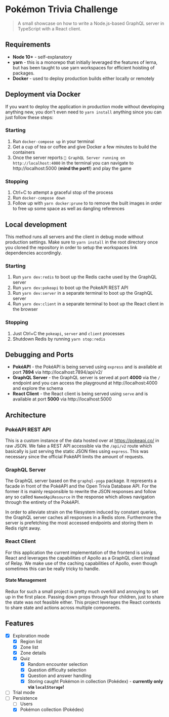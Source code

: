 # Pokémon Trivia Challenge

> A small showcase on how to write a Node.js-based GraphQL server in TypeScript with a React client.

## Requirements

* **Node 10+** - self-explanatory
* **yarn** - this is a monorepo that initially leveraged the features of lerna, but has been taught to use yarn workspaces for efficient hoisting of packages.
* **Docker** - used to deploy production builds either locally or remotely

## Deployment via Docker

If you want to deploy the application in production mode without developing anything new, you don't even need to `yarn install` anything since you can just follow these steps:

### Starting

1. Run `docker-compose up` in your terminal
2. Get a cup of tea or coffee and give Docker a few minutes to build the containers
3. Once the server reports `🚀 GraphQL Server running on http://localhost:4000` in the terminal you can navigate to http://localhost:5000 (**mind the port!**) and play the game

### Stopping

1. Ctrl+C to attempt a graceful stop of the process
2. Run `docker-compose down`
3. Follow up with `yarn docker:prune` to to remove the built images in order to free up some space as well as dangling references

## Local development

This method runs all servers and the client in debug mode without production settings. Make sure to `yarn install` in the root directory once you cloned the repository in order to setup the workspaces link dependencies accordingly.

### Starting

1. Run `yarn dev:redis` to boot up the Redis cache used by the GraphQL server
2. Run `yarn dev:pokeapi` to boot up the PokeAPI REST API
3. Run `yarn dev:server` in a separate terminal to boot up the GraphQL server
4. Run `yarn dev:client` in a separate terminal to boot up the React client in the browser

### Stopping

1. Just Ctrl+C the `pokeapi`, `server` and `client` processes
2. Shutdown Redis by running `yarn stop:redis`

## Debugging and Ports

* **PokéAPI** - the PokéAPI is being served using `express` and is available at port **7894** via http://localhost:7894/api/v2/
* **GraphQL Server** - the GraphQL server is served at port **4000** via the `/` endpoint and you can access the playground at http://localhost:4000 and explore the schema
* **React Client** - the React client is being served using `serve` and is available at port **5000** via http://localhost:5000

## Architecture

### **PokéAPI REST API**

This is a custom instance of the data hosted over at https://pokeapi.co/ in raw JSON. We fake a REST API accessible via the `/api/v2` route which basically is just serving the static JSON files using `express`. This was necessary since the official PokéAPI limits the amount of requests.

### **GraphQL Server**

The GraphQL server based on the `graphql-yoga` package. It represents a facade in front of the PokéAPI and the Open Trivia Database API. For the former it is mainly responsible to rewrite the JSON responses and follow any so called `NamedApiResource` in the response which allows navigation through the entirety of the PokéAPI.

In order to alleviate strain on the filesystem induced by constant queries, the GraphQL server caches all responses in a Redis store. Furthermore the server is prefetching the most accessed endpoints and storing them in Redis right away.

### **React Client**

For this application the current implementation of the frontend is using React and leverages the capabilities of Apollo as a GraphQL client instead of Relay. We make use of the caching capabilities of Apollo, even though sometimes this can be really tricky to handle.

#### State Management

Redux for such a small project is pretty much overkill and annoying to set up in the first place. Passing down props through four children, just to share the state was not feasible either. This project leverages the React contexts to share state and actions across multiple components.

## Features

- [x] Exploration mode
    - [x] Region list
    - [x] Zone list
    - [x] Zone details
    - [x] Quiz
        - [x] Random encounter selection
        - [x] Question difficulty selection
        - [x] Question and answer handling
        - [x] Storing caught Pokémon in collection (Pokédex) - **currently only via `localStorage`!**
- [ ] Trial mode
- [ ] Persistence
    - [ ] Users
    - [x] Pokémon collection (Pokédex)
